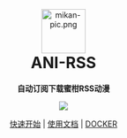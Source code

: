 <div align="center">
<img alt="mikan-pic.png" height="80" src="https://github.com/wushuo894/ani-rss/raw/master/image/mikan-pic.png"/>
<h1 align="center" style="margin-top: 0">ANI-RSS</h1>
<p align="center">
<strong>自动订阅下载蜜柑RSS动漫</strong>
</p>

<a href="https://github.com/wushuo894/ani-rss"><img src="https://img.shields.io/badge/-GitHub-181717?logo=github"></a>

<a href="START">快速开始</a>
|
<a href="DOCS">使用文档</a>
|
<a href="Docker 部署">DOCKER</a>


</div>


